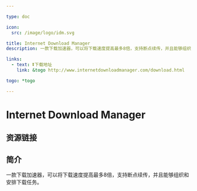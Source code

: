 ```yaml
---

type: doc

icon:
  src: /image/logo/idm.svg

title: Internet Download Manager
description: 一款下载加速器，可以将下载速度提高最多8倍，支持断点续传，并且能够组织和安排下载任务。

links:
  - text: ⏬下载地址
    link: &togo http://www.internetdownloadmanager.com/download.html

togo: *togo

---
```


<ShowLogo />

# Internet Download Manager

<ShowBreadcrumb />

## 资源链接

<ShowLinks />

## 简介

一款下载加速器，可以将下载速度提高最多8倍，支持断点续传，并且能够组织和安排下载任务。

